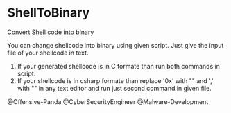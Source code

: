 # ShellToBinary
Convert Shell code into binary

You can change shellcode into binary using given script. Just give the input file of your shellcode in text.

1) If your generated shellcode is in C formate than run both commands in script.
2) If your shellcode is in csharp formate than replace '0x' with "" and ',' with "" in any text editor and run just second command in given file.



@Offensive-Panda
@CyberSecurityEngineer
@Malware-Development

